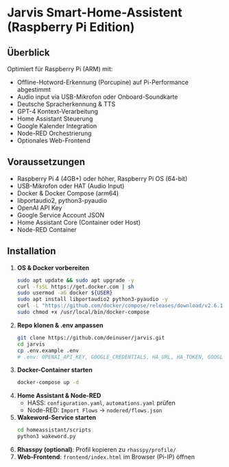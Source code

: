 # Jarvis Smart-Home-Assistent (Raspberry Pi Edition)

## Überblick
Optimiert für Raspberry Pi (ARM) mit:
- Offline-Hotword-Erkennung (Porcupine) auf Pi-Performance abgestimmt
- Audio input via USB-Mikrofon oder Onboard-Soundkarte
- Deutsche Spracherkennung & TTS
- GPT-4 Kontext-Verarbeitung
- Home Assistant Steuerung
- Google Kalender Integration
- Node-RED Orchestrierung
- Optionales Web-Frontend

## Voraussetzungen
- Raspberry Pi 4 (4GB+) oder höher, Raspberry Pi OS (64-bit)
- USB-Mikrofon oder HAT (Audio Input)
- Docker & Docker Compose (arm64)
- libportaudio2, python3-pyaudio
- OpenAI API Key
- Google Service Account JSON
- Home Assistant Core (Container oder Host)
- Node-RED Container

## Installation
1. **OS & Docker vorbereiten**
   ```bash
   sudo apt update && sudo apt upgrade -y
   curl -fsSL https://get.docker.com | sh
   sudo usermod -aG docker ${USER}
   sudo apt install libportaudio2 python3-pyaudio -y
   curl -L "https://github.com/docker/compose/releases/download/v2.6.1/docker-compose-$(uname -s)-$(uname -m)" -o /usr/local/bin/docker-compose
   sudo chmod +x /usr/local/bin/docker-compose
   ```
2. **Repo klonen & .env anpassen**
   ```bash
   git clone https://github.com/deinuser/jarvis.git
   cd jarvis
   cp .env.example .env
   # .env: OPENAI_API_KEY, GOOGLE_CREDENTIALS, HA_URL, HA_TOKEN, GOOGLE_OAUTH_TOKEN
   ```
3. **Docker-Container starten**
   ```bash
   docker-compose up -d
   ```
4. **Home Assistant & Node-RED**
   - HASS: `configuration.yaml`, `automations.yaml` prüfen
   - Node-RED: `Import Flows` -> `nodered/flows.json`
5. **Wakeword-Service starten**
   ```bash
   cd homeassistant/scripts
   python3 wakeword.py
   ```
6. **Rhasspy (optional)**: Profil kopieren zu `rhasspy/profile/`
7. **Web-Frontend**: `frontend/index.html` im Browser (Pi-IP) öffnen
